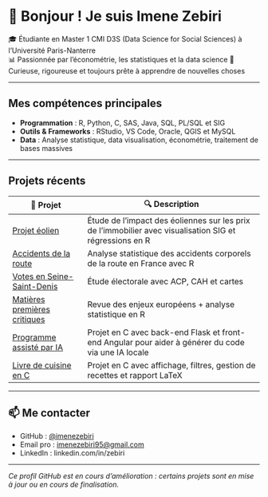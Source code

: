# 👋 Bonjour ! Je suis Imene Zebiri

🎓 Étudiante en Master 1 CMI D3S (Data Science for Social Sciences) à l’Université Paris-Nanterre  
📊 Passionnée par l’économétrie, les statistiques et la data science
🧠 Curieuse, rigoureuse et toujours prête à apprendre de nouvelles choses

---

## Mes compétences principales

- **Programmation** : R, Python, C, SAS, Java, SQL, PL/SQL et SIG
- **Outils & Frameworks** : RStudio, VS Code, Oracle, QGIS et MySQL
- **Data** : Analyse statistique, data visualisation, économétrie, traitement de bases massives

---

## Projets récents

| 📁 Projet | 🔍 Description |
|----------|----------------|
| [Projet éolien](https://github.com/imenezebiri/projet_eolienne) | Étude de l’impact des éoliennes sur les prix de l’immobilier avec visualisation SIG et régressions en R |
| [Accidents de la route](https://github.com/imenezebiri/projet_accidents) | Analyse statistique des accidents corporels de la route en France avec R |
| [Votes en Seine-Saint-Denis](https://github.com/imenezebiri/projet_vote_SeineStDenis) | Étude électorale avec ACP, CAH et cartes |
| [Matières premières critiques](https://github.com/imenezebiri/revue_MCP) | Revue des enjeux européens + analyse statistique en R |
| [Programme assisté par IA](https://github.com/imenezebiri/projet_programme_assist-IA) | Projet en C avec back-end Flask et front-end Angular pour aider à générer du code via une IA locale |
| [Livre de cuisine en C](https://github.com/imenezebiri/projet_livrecuisine) | Projet en C avec affichage, filtres, gestion de recettes et rapport LaTeX |

---

## 📫 Me contacter

- GitHub : [@imenezebiri](https://github.com/imenezebiri)
- Email pro : imenezebiri95@gmail.com
- LinkedIn : linkedin.com/in/zebiri

---

*Ce profil GitHub est en cours d’amélioration : certains projets sont en mise à jour ou en cours de finalisation.*
